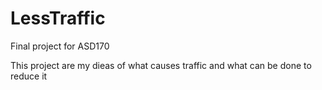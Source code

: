 # LessTraffic
Final project for ASD170

This project are my dieas of what causes traffic and what can be done to reduce it
